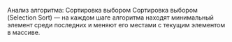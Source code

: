Анализ алгоритма: Сортировка выбором 
Сортировка выбором (Selection Sort) — на каждом шаге алгоритма находят минимальный
элемент среди последних и меняют его местами с текущим элементом в массиве.
